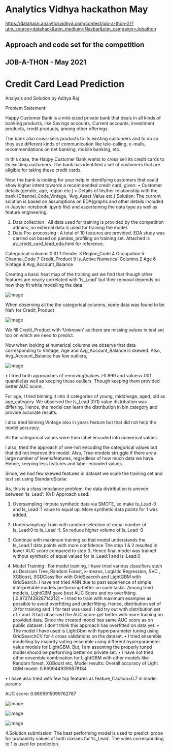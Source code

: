 # Analytics Vidhya hackathon May

https://datahack.analyticsvidhya.com/contest/job-a-thon-2/?utm_source=datahack&utm_medium=Navbar&utm_campaign=Jobathon

## Approach and code set for the competition
## JOB-A-THON - May 2021

# Credit Card Lead Prediction
Analysis and Solution by Aditya Raj

Problem Statement:

Happy Customer Bank is a mid-sized private bank that deals in all kinds of banking products, like Savings accounts, Current accounts, investment products, credit products, among other offerings.

The bank also cross-sells products to its existing customers and to do so they use different kinds of communication like tele-calling, e-mails, recommendations on net banking, mobile banking, etc. 

In this case, the Happy Customer Bank wants to cross sell its credit cards to its existing customers. The bank has identified a set of customers that are eligible for taking these credit cards.

Now, the bank is looking for your help in identifying customers that could show higher intent towards a recommended credit card, given:
•	Customer details (gender, age, region etc.)
•	Details of his/her relationship with the bank (Channel_Code,Vintage, 'Avg_Asset_Value etc.)
Solution:
The current solution is based on assumptions on EDA(graphs and other details included in Jupyter notebook .ipynb file) and ascertaining the data type as well as feature engineering.
1. Data collection : All data used for training is provided by the competition admins, no external data is used for training the model.
2. Data Pre-processing  : A total of 10 features are provided. 
EDA study was carried out based on pandas_profiling on training set. Attached is av_credit_card_lead_eda.html for reference.

Categorical columns
0                ID
1            Gender
3       Region_Code
4        Occupation
5      Channel_Code
7    Credit_Product
9         Is_Active
Numerical Columns
2                     Age
6                 Vintage
8     Avg_Account_Balance




Creating a basic heat map of the training set we find that though other features are nearly correlated with ‘Is_Lead’ but their removal depends on how they fit while modelling the data. 
 
 ![image](https://user-images.githubusercontent.com/17177668/120118594-fc865900-c1b0-11eb-8803-283cfe2aab4a.png)

When observing all the the categorical columns, some data was found to be NaN for Credit_Product
 
 ![image](https://user-images.githubusercontent.com/17177668/120118696-7ae2fb00-c1b1-11eb-9159-92e5cb3bbdd5.png)

 
We fill Credit_Product with ‘Unknown’ as there are missing values in test set too on which we need to predict.

Now when looking at numerical columns we observe that data corresponding to Vintage, Age and Avg_Account_Balance is skewed.
Also, Avg_Account_Balance has few outliers,

![image](https://user-images.githubusercontent.com/17177668/120118705-859d9000-c1b1-11eb-8f50-5958d5847bb2.png)

 
•	I tried both approaches of removing(values >0.999 and values<.001 quantile)as well as keeping these outliers. Though keeping them provided better AUC score.

For age, I tried binning it into 4 categories of young, middleage, aged, old as age_category.
We observed the ls_Lead (0/1) value distribution was differing. Hence, the model can learn the distribution in bin category and provide accurate results.

I also tried binning Vintage also in years feature but that did not help the model accuracy.

All the categorical values were then label encoded into numerical values.

I also, tried the approach of one-hot encoding the categorical values but that did not improve the model. Also, Tree-models struggle if there are a large number of levels/features, regardless of how much data we have. Hence, keeping less features and label-encoded values.


Since, we had few skewed features in dataset we scale the training set and test set using StandardScalar.

As, this is a class imbalance problem, the data distribution is uneven between ‘Is_Lead’: (0/1)
Approach used: 
1.	Oversampling :Impute synthetic data via SMOTE, so make Is_Lead-0 and Is_Lead :1 value to equal up. More synthetic data points for 1 was added. 
2.	Undersampling: Train with random selection of equal number of Is_Lead:0 to Is_Lead :1. So reduce higher volume of Is_Lead :0 
3.	Continue with maximum training so that model understands the Is_Lead:1 data points with more confidence
 The step 1 & 2 resulted in lower AUC score compared to step 3. Hence final model was trained without  synthetic of equal valued for Is_Lead:1 and Is_Lead:0

3. Model Training : For model training, I have tried various classifiers such as Decision Tree, Random Forest, k-means, Logistic Regression, SVC , XGBoost, SGDClassifier with GridSeacrch and LightGBM with GridSearch. I have not tried ANN due to past experience of simple interpretable models performing better on such tasks. 
Among tried models, LightGBM gave best AUC Score and no overfitting. [.0.872743928714212]
•	I tried to train with maximum examples as possible to avoid overfitting and underfitting. Hence, distribution set of .9 for training and .1 for test was used.
I did try out with distribution set of.7 and .3 but observed the AUC score get better with more training on provided data. Since the created model has same AUC score as on public dataset. I don’t think this approach has overfitted on data yet.
•	The model I have used is LightGbm with hyperparameter tuning using GridSearchCV for 4 cross validations on the dataset.
•	I tried ensemble modelling by majority voting ensemble using different hyperparameter value models for LightGBM. But, I am assuming the properly tuned model should be performing better on private set.
•	I have not tried other ensemble combination for LightGBM with other models like Random forest, XGBoost etc,
Model results:
Overall accuracy of Light GBM model: 0.8609449395678184
 
•	I have also tried with few top features as feature_fraction=0.7 in model params
 
AUC score: 0.8695915099762787

![image](https://user-images.githubusercontent.com/17177668/120118729-9b12ba00-c1b1-11eb-91f8-0eca17535a53.png)

![image](https://user-images.githubusercontent.com/17177668/120118731-a0700480-c1b1-11eb-87a6-be12033aa3a6.png)

![image](https://user-images.githubusercontent.com/17177668/120118741-a9f96c80-c1b1-11eb-91a0-a0d05d52b710.png)

 

4.Solution submission: The best performing model is used to predict_proba for probability values of both classes for ‘Is_Lead’. The vales corresponding to 1 is used for prediction.


